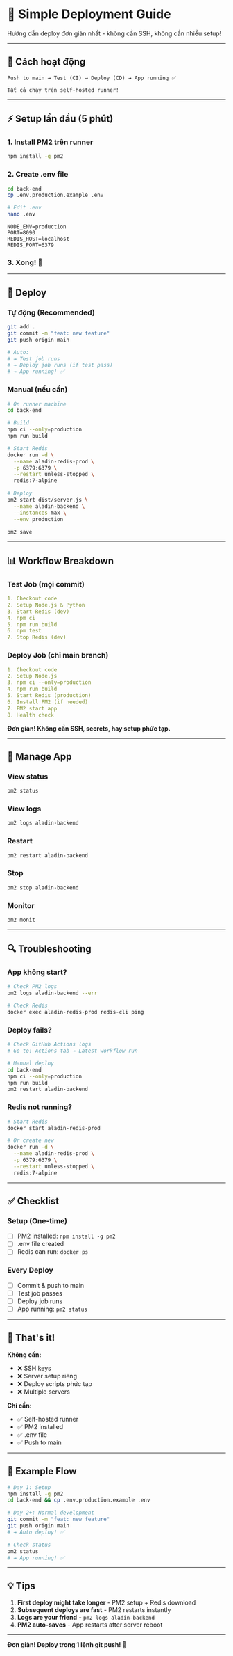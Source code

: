 # 🚀 Simple Deployment Guide

Hướng dẫn deploy đơn giản nhất - không cần SSH, không cần nhiều setup!

---

## 🎯 Cách hoạt động

```
Push to main → Test (CI) → Deploy (CD) → App running ✅

Tất cả chạy trên self-hosted runner!
```

---

## ⚡ Setup lần đầu (5 phút)

### 1. Install PM2 trên runner

```bash
npm install -g pm2
```

### 2. Create .env file

```bash
cd back-end
cp .env.production.example .env

# Edit .env
nano .env
```

```env
NODE_ENV=production
PORT=8090
REDIS_HOST=localhost
REDIS_PORT=6379
```

### 3. Xong! 🎉

---

## 🚀 Deploy

### Tự động (Recommended)

```bash
git add .
git commit -m "feat: new feature"
git push origin main

# Auto:
# → Test job runs
# → Deploy job runs (if test pass)
# → App running! ✅
```

### Manual (nếu cần)

```bash
# On runner machine
cd back-end

# Build
npm ci --only=production
npm run build

# Start Redis
docker run -d \
  --name aladin-redis-prod \
  -p 6379:6379 \
  --restart unless-stopped \
  redis:7-alpine

# Deploy
pm2 start dist/server.js \
  --name aladin-backend \
  --instances max \
  --env production

pm2 save
```

---

## 📊 Workflow Breakdown

### Test Job (mọi commit)

```yaml
1. Checkout code
2. Setup Node.js & Python
3. Start Redis (dev)
4. npm ci
5. npm run build
6. npm test
7. Stop Redis (dev)
```

### Deploy Job (chỉ main branch)

```yaml
1. Checkout code
2. Setup Node.js
3. npm ci --only=production
4. npm run build
5. Start Redis (production)
6. Install PM2 (if needed)
7. PM2 start app
8. Health check
```

**Đơn giản! Không cần SSH, secrets, hay setup phức tạp.**

---

## 🔧 Manage App

### View status

```bash
pm2 status
```

### View logs

```bash
pm2 logs aladin-backend
```

### Restart

```bash
pm2 restart aladin-backend
```

### Stop

```bash
pm2 stop aladin-backend
```

### Monitor

```bash
pm2 monit
```

---

## 🔍 Troubleshooting

### App không start?

```bash
# Check PM2 logs
pm2 logs aladin-backend --err

# Check Redis
docker exec aladin-redis-prod redis-cli ping
```

### Deploy fails?

```bash
# Check GitHub Actions logs
# Go to: Actions tab → Latest workflow run

# Manual deploy
cd back-end
npm ci --only=production
npm run build
pm2 restart aladin-backend
```

### Redis not running?

```bash
# Start Redis
docker start aladin-redis-prod

# Or create new
docker run -d \
  --name aladin-redis-prod \
  -p 6379:6379 \
  --restart unless-stopped \
  redis:7-alpine
```

---

## ✅ Checklist

### Setup (One-time)
- [ ] PM2 installed: `npm install -g pm2`
- [ ] .env file created
- [ ] Redis can run: `docker ps`

### Every Deploy
- [ ] Commit & push to main
- [ ] Test job passes
- [ ] Deploy job runs
- [ ] App running: `pm2 status`

---

## 🎯 That's it!

**Không cần:**
- ❌ SSH keys
- ❌ Server setup riêng
- ❌ Deploy scripts phức tạp
- ❌ Multiple servers

**Chỉ cần:**
- ✅ Self-hosted runner
- ✅ PM2 installed
- ✅ .env file
- ✅ Push to main

---

## 📝 Example Flow

```bash
# Day 1: Setup
npm install -g pm2
cd back-end && cp .env.production.example .env

# Day 2+: Normal development
git commit -m "feat: new feature"
git push origin main
# → Auto deploy! ✅

# Check status
pm2 status
# → App running! ✅
```

---

## 💡 Tips

1. **First deploy might take longer** - PM2 setup + Redis download
2. **Subsequent deploys are fast** - PM2 restarts instantly
3. **Logs are your friend** - `pm2 logs aladin-backend`
4. **PM2 auto-saves** - App restarts after server reboot

---

**Đơn giản! Deploy trong 1 lệnh git push! 🚀**


